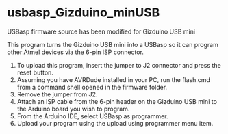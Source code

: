 usbasp_Gizduino_minUSB
======================

USBasp firmware source has been modified for Gizduino USB mini

This program turns the Gizduino USB mini into a USBasp so it can program other Atmel devices via the 6-pin ISP connector.

1. To upload this program, insert the jumper to J2 connector and press the reset button.
2. Assuming you have AVRDude installed in your PC, run the flash.cmd from a command shell opened in the firmware folder.
3. Remove the jumper from J2.
4. Attach an ISP cable from the 6-pin header on the Gizduino USB mini to the Arduino board you wish to program. 
5. From the Arduino IDE, select USBasp as programmer.
6. Upload your program using the upload using programmer menu item.
